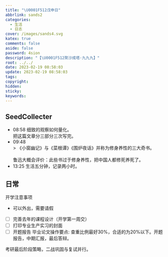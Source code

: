 ```yaml
---
title: "\U0001F512戊申日"
abbrlink: sands2
categories:
  - 生活
  - 日志
cover: /images/sands4.svg
katex: true
comments: false
aside: false
password: 4sion
description: "【\U0001F512聚沙成塔·九九九】"
root: ../../
date: 2023-02-19 08:58:03
update: 2023-02-19 08:58:03
tags:
copyright:
hidden:
sticky:
keywords:
---
```


## SeedCollecter
- 08:58 细致的观察如何量化。<br>把这篇文章分三部分三次写完。
- 09:48 <br>> 《小窗幽记》与《菜根谭》《围炉夜话》并称为修身养性的三大奇书。<br><br>鲁迅大概会评价：此些书过于修身养性，把中国人都修死养死了。
- 13:25 生活五分钟，记录两小时。


## 日常

开学注意事项
- 可以外出，需要请假
- [ ] 完善去年的课程设计（开学第一周交）
- [ ] 打印专业生产实习的封面
- [ ] 开题报告
毕业论文操作要点: 查重比例最好30%，合适的为20%以下。开题报告，中期汇报，最后答辩。

考研最后阶段策略，二战巩固与复试并行。